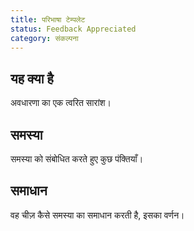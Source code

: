 ```yaml
---
title: परिभाषा टेम्पलेट
status: Feedback Appreciated
category: संकल्पना
---
```


## यह क्या है
अवधारणा का एक त्वरित सारांश।

## समस्या
समस्या को संबोधित करते हुए कुछ पंक्तियाँ।

## समाधान
वह चीज़ कैसे समस्या का समाधान करती है, इसका वर्णन।
